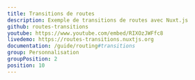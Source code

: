```yaml
---
title: Transitions de routes
description: Exemple de transitions de routes avec Nuxt.js
github: routes-transitions
youtube: https://www.youtube.com/embed/RIXOzJWFfc8
livedemo: https://routes-transitions.nuxtjs.org
documentation: /guide/routing#transitions
group: Personnalisation
groupPosition: 2
position: 10
---
```

